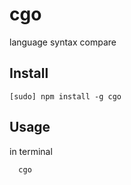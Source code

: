 # cgo 

language syntax compare

## Install 

    [sudo] npm install -g cgo
  
## Usage

in terminal 

```
  cgo
```